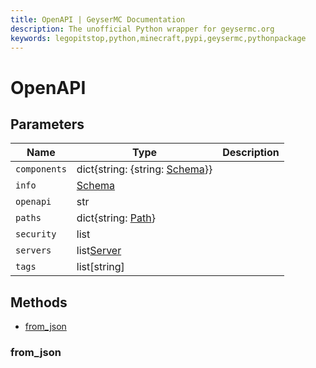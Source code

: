 ```yaml
---
title: OpenAPI | GeyserMC Documentation
description: The unofficial Python wrapper for geysermc.org
keywords: legopitstop,python,minecraft,pypi,geysermc,pythonpackage
---
```


# OpenAPI

## Parameters

| Name         | Type                                          | Description |
| ------------ | --------------------------------------------- | ----------- |
| `components` | dict{string: {string: [Schema](./Schema.md)}} |             |
| `info`       | [Schema](./Schema.md)                         |             |
| `openapi`    | str                                           |             |
| `paths`      | dict{string: [Path](./Path.md)}               |             |
| `security`   | list                                          |             |
| `servers`    | list[Server](./Server.md)                     |             |
| `tags`       | list[string]                                  |             |

## Methods

- [from_json](#from_json)

### from_json
